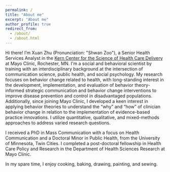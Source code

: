 ```yaml
---
permalink: /
title: "About me"
excerpt: "About me"
author_profile: true
redirect_from: 
  - /about/
  - /about.html
---
```


Hi there! I’m Xuan Zhu (Pronunciation: "Shwan Zoo"), a Senior Health Services Analyst in the <a href="https://www.mayo.edu/research/centers-programs/robert-d-patricia-e-kern-center-science-health-care-delivery/about" target="_blank">Kern Center for the Science of Health Care Delivery</a> at Mayo Clinic, Rochester, MN. I'm a social and behavioral scientist by training with an interdisciplinary background at the intersection of communication science, public health, and social psychology. My research focuses on behavior change related to health, with long-standing interest in the development, implementation, and evaluation of behavior theory-informed strategic communication and behavior change interventions to improve disease prevention and control in disadvantaged populations. Additionally, since joining Mayo Clinic, I developed a keen interest in applying behavior theories to understand the “why” and “how” of clinician behavior change in relation to the implementation of evidence-based practice innovations. I utilize quantitative, qualitative, and mixed-methods approaches to address varied research questions. 

I received a PhD in Mass Communication with a focus on Health Communication and a Doctoral Minor in Public Health, from the University of Minnesota, Twin Cities. I completed a post-doctoral fellowship in Health Care Policy and Research in the Department of Health Sciences Research at Mayo Clinic. 

In my spare time, I enjoy cooking, baking, drawing, painting, and sewing.
